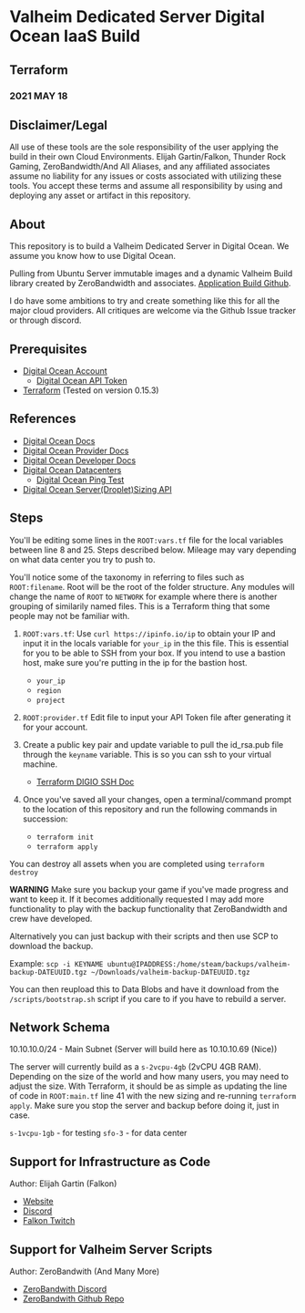 # Valheim Dedicated Server Digital Ocean IaaS Build

## Terraform

### 2021 MAY 18

## Disclaimer/Legal

All use of these tools are the sole responsibility of the user applying the build in their own Cloud Environments.  Elijah Gartin/Falkon, Thunder Rock Gaming, ZeroBandwidth/And All Aliases, and any affiliated associates assume no liability for any issues or costs associated with utilizing these tools. You accept these terms and assume all responsibility by using and deploying any asset or artifact in this repository.

## About

This repository is to build a Valheim Dedicated Server in Digital Ocean.  We assume you know how to use Digital Ocean.

Pulling from Ubuntu Server immutable images and a dynamic Valheim Build library created by ZeroBandwidth and associates. [Application Build Github](https://github.com/Nimdy/Dedicated_Valheim_Server_Script.git). 

I do have some ambitions to try and create something like this for all the major cloud providers. All critiques are welcome via the Github Issue tracker or through discord.

## Prerequisites

  - [Digital Ocean Account](https://m.do.co/c/9d2217a2725c)
     - [Digital Ocean API Token](https://cloud.digitalocean.com/account/api/tokens)
  - [Terraform](https://www.terraform.io/downloads.html) (Tested on version 0.15.3)

## References

  - [Digital Ocean Docs](https://docs.digitalocean.com/)
  - [Digital Ocean Provider Docs](https://registry.terraform.io/providers/digitalocean/digitalocean/latest)
  - [Digital Ocean Developer Docs](https://developers.digitalocean.com/libraries/)
  - [Digital Ocean Datacenters](https://docs.digitalocean.com/products/platform/availability-matrix/)
    - [Digital Ocean Ping Test](https://cloudpingtest.com/digital_ocean)
  - [Digital Ocean Server(Droplet)Sizing API](https://developers.digitalocean.com/documentation/v2/#list-all-sizes)

## Steps

You'll be editing some lines in the `ROOT:vars.tf` file for the local variables between line 8 and 25. Steps described below. Mileage may vary depending on what data center you try to push to.

You'll notice some of the taxonomy in referring to files such as `ROOT:filename`.  Root will be the root of the folder structure. Any modules will change the name of `ROOT` to `NETWORK` for example where there is another grouping of similarily named files.  This is a Terraform thing that some people may not be familiar with.

1. `ROOT:vars.tf`: Use `curl https://ipinfo.io/ip` to obtain your IP and input it in the locals variable for `your_ip` in the this file. This is essential for you to be able to SSH from your box.  If you intend to use a bastion host, make sure you're putting in the ip for the bastion host.
    - `your_ip`
    - `region`
    - `project`


2. `ROOT:provider.tf` Edit file to input your API Token file after generating it for your account. 
   
3. Create a public key pair and update variable to pull the id_rsa.pub file through the `keyname` variable. This is so you can ssh to your virtual machine.
    - [Terraform DIGIO SSH Doc](https://registry.terraform.io/providers/digitalocean/digitalocean/latest/docs/resources/ssh_key)

4. Once you've saved all your changes, open a terminal/command prompt to the location of this repository and run the following commands in succession:
    - `terraform init`
    - `terraform apply`

  You can destroy all assets when you are completed using `terraform destroy`

  **WARNING**
  Make sure you backup your game if you've made progress and want to keep it. If it becomes additionally requested I may add more functionality to play with the backup functionality that ZeroBandwidth and crew have developed.

  Alternatively you can just backup with their scripts and then use SCP to download the backup.

  Example:
  ```scp -i KEYNAME ubuntu@IPADDRESS:/home/steam/backups/valheim-backup-DATEUUID.tgz ~/Downloads/valheim-backup-DATEUUID.tgz```

  You can then reupload this to Data Blobs and have it download from the `/scripts/bootstrap.sh` script if you care to if you have to rebuild a server.

## Network Schema

10.10.10.0/24 - Main Subnet (Server will build here as 10.10.10.69 (Nice))

The server will currently build as a `s-2vcpu-4gb` (2vCPU 4GB RAM). Depending on the size of the world and how many users, you may need to adjust the size. With Terraform, it should be as simple as updating the line of code in `ROOT:main.tf` line 41 with the new sizing and re-running `terraform apply`. Make sure you stop the server and backup before doing it, just in case.

`s-1vcpu-1gb` - for testing
`sfo-3` - for data center

## Support for Infrastructure as Code

Author: Elijah Gartin (Falkon)

- [Website](https://www.thunderrockgaming.com)
- [Discord](https://discord.gg/Trwr3Ty)
- [Falkon Twitch](https://twitch.tv/FalkonTTV)

## Support for Valheim Server Scripts

Author: ZeroBandwith (And Many More)

- [ZeroBandwith Discord](https://discord.gg/ejgQUfc)
- [ZeroBandwith Github Repo](https://github.com/Nimdy/Dedicated_Valheim_Server_Script.git)